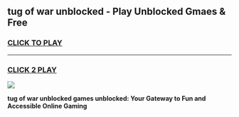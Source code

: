 
## tug of war unblocked - Play Unblocked Gmaes & Free
<h3>
<a href="https://news.freeplayer.one?title=tug_of_war_unblocked&ref=23F">CLICK TO PLAY</a></h3>
<hr>

<h3>
<a href="https://news.freeplayer.one?title=tug_of_war_unblocked&ref=23F">CLICK 2 PLAY</a>
  
</h3>

<a href="https://news.freeplayer.one?title=tug_of_war_unblocked&ref=23F/"><img src="https://clearcache.store/games.png"></a>


**tug of war unblocked games unblocked: Your Gateway to Fun and Accessible Online Gaming**
